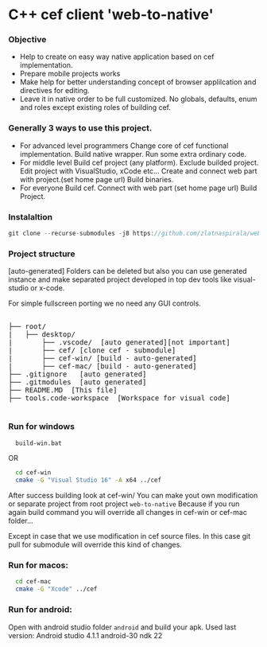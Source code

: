 
# C++ cef client 'web-to-native'

### Objective

 - Help to create on easy way native application based on cef implementation.
 - Prepare mobile projects works
 - Make help for better understanding concept of browser applilcation and 
   directives for editing.
 - Leave it in native order to be full customized. No globals, defaults, enum
   and roles except existing roles of building cef.

### Generally 3 ways to use this project.

  - For advanced level programmers 
    Change core of cef functional implementation.
    Build native wrapper.
    Run some extra ordinary code.
  - For middle level
    Build cef project (any platform).
    Exclude builded project.
    Edit project with VisualStudio, xCode etc...
    Create and connect web part with project.(set home page url)
    Build binaries.
  - For everyone
    Build cef.
    Connect with web part (set home page url)
    Build Project.

### Instalaltion

```js
git clone --recurse-submodules -j8 https://github.com/zlatnaspirala/web-to-native
```

### Project structure ###

[auto-generated] Folders can be deleted but also you can use 
 generated instance and make separated project developed 
 in top dev tools like visual-studio or x-code.

 For simple fullscreen porting we no need any GUI controls.

<pre>

├── root/
|   ├── desktop/
|       ├── .vscode/  [auto generated][not important]
|       ├── cef/ [clone cef - submodule]
|       ├── cef-win/ [build - auto-generated]  
|       ├── cef-mac/ [build - auto-generated]
├── .gitignore   [auto generated]
├── .gitmodules  [auto generated]
├── README.MD  [This file]
├── tools.code-workspace  [Workspace for visual code]

</pre>


### Run for windows

```bat
  build-win.bat 
```

  OR

```bash
  cd cef-win
  cmake -G "Visual Studio 16" -A x64 ../cef
```

 After success building look at cef-win/
 You can make yout own modification or separate 
 project from root project `web-to-native`
 Because if you run again build command you will override all changes 
 in cef-win or cef-mac folder...

 Except in case that we use modification in cef source files. In this case
 git pull for submodule will override this kind of changes.


### Run for macos:

```bash
  cd cef-mac
  cmake -G "Xcode" ../cef
```

### Run for android:

Open with android studio folder `android` 
and build your apk.
Used last version:
Android studio 4.1.1
android-30 ndk 22 

